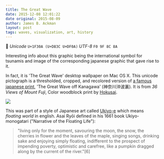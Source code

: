 ```yaml
---
title: The Great Wave
date: 2015-12-08 12:01:22
date original: 2015-08-09  
author: James B. Ackman
layout: post
tags: waves, visualization, art, history
---
```


🌊 *Unicode* `U+1F30A (U+D83C U+DF0A)` *UTF-8* `F0 9F 8C 8A`

Interesting info about this graphic being the international symbol for tsunamis and image of the corresponding japanese graphic that gave rise to it.

[tsunamiPictograph]: http://www.cdera.org/doccentre/fs_tsunami.php

In fact, it is 'The Great Wave' desktop wallpaper on Mac OS X. This unicode pictograph is a thresholded, cropped, and recolored version of [a famous japanese print][theGreatWave], 'The Great Wave off Kanagawa' (神奈川沖波裏). It is from *36 Views of Mount Fuji*, Color woodblock print by [Hokusai][hokusai].


![](http://upload.wikimedia.org/wikipedia/commons/thumb/0/0a/The_Great_Wave_off_Kanagawa.jpg/640px-The_Great_Wave_off_Kanagawa.jpg)


This was part of a style of Japanese art called [Ukiyo-e](http://en.wikipedia.org/wiki/Ukiyo-e) which means *floating world* in english.   Asai Ryōi defined in his 1661 book Ukiyo-monogatari ("Narrative of the Floating Life"):

> "living only for the moment, savouring the moon, the snow, the cherries in flower and the leaves of the maple, singing songs, drinking sake and enjoying simply floating, indifferent to the prospect of impending poverty, optimistic and carefree, like a pumpkin dragged along by the current of the river."[6]


[hokusai]: http://en.wikipedia.org/wiki/The_Great_Wave_off_Kanagawa
[theGreatWave]: http://commons.wikimedia.org/wiki/File:The_Great_Wave_off_Kanagawa.jpg

